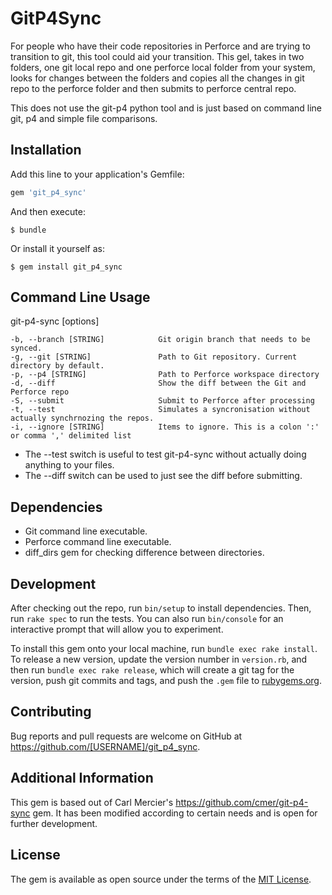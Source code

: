 # GitP4Sync

For people who have their code repositories in Perforce and are trying to transition to git, this tool could aid your transition. This gel, takes in two folders, one git local repo and one perforce local folder from your system, looks for changes between the folders and copies all the changes in git repo to the perforce folder and then submits to perforce central repo.

This does not use the git-p4 python tool and is just based on command line git, p4 and simple file comparisons.

## Installation

Add this line to your application's Gemfile:

```ruby
gem 'git_p4_sync'
```

And then execute:

    $ bundle

Or install it yourself as:

    $ gem install git_p4_sync

## Command Line Usage

git-p4-sync [options]

    -b, --branch [STRING]            Git origin branch that needs to be synced.
    -g, --git [STRING]               Path to Git repository. Current directory by default.
    -p, --p4 [STRING]                Path to Perforce workspace directory
    -d, --diff                       Show the diff between the Git and Perforce repo
    -S, --submit                     Submit to Perforce after processing
    -t, --test                       Simulates a syncronisation without actually synchrnozing the repos.
    -i, --ignore [STRING]            Items to ignore. This is a colon ':' or comma ',' delimited list


  - The --test switch is useful to test git-p4-sync without actually doing anything to your files.
  - The --diff switch can be used to just see the diff before submitting.

## Dependencies

  - Git command line executable.
  - Perforce command line executable.
  - diff_dirs gem for checking difference between directories.
  
## Development

After checking out the repo, run `bin/setup` to install dependencies. Then, run `rake spec` to run the tests. You can also run `bin/console` for an interactive prompt that will allow you to experiment.

To install this gem onto your local machine, run `bundle exec rake install`. To release a new version, update the version number in `version.rb`, and then run `bundle exec rake release`, which will create a git tag for the version, push git commits and tags, and push the `.gem` file to [rubygems.org](https://rubygems.org).

## Contributing

Bug reports and pull requests are welcome on GitHub at https://github.com/[USERNAME]/git_p4_sync.

## Additional Information

This gem is based out of Carl Mercier's https://github.com/cmer/git-p4-sync gem. It has been modified according to certain needs and is open for further development.

## License

The gem is available as open source under the terms of the [MIT License](http://opensource.org/licenses/MIT).